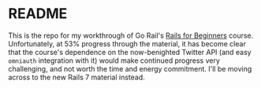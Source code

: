 # README

This is the repo for my workthrough of Go Rail's [Rails for Beginners](https://gorails.com/series/rails-6-for-beginners) course. Unfortunately, at 53% progress through the material, it has become clear that the course's dependence on the now-benighted Twitter API (and easy `omniauth` integration with it) would make continued progress very challenging, and not worth the time and energy commitment. I'll be moving across to the new Rails 7 material instead.
